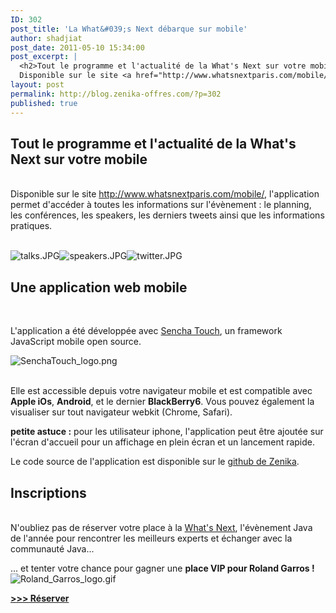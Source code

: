 ```yaml
---
ID: 302
post_title: 'La What&#039;s Next débarque sur mobile'
author: shadjiat
post_date: 2011-05-10 15:34:00
post_excerpt: |
  <h2>Tout le programme et l'actualité de la What's Next sur votre mobile</h2> <p><br />
  Disponible sur le site <a href="http://www.whatsnextparis.com/mobile/">http://www.whatsnextparis.com/mobile/</a>, l'application permet d'accéder à toutes les informations sur l'évènement&nbsp;: le planning, les conférences, les speakers, les derniers tweets ainsi que les informations pratiques.</p>
layout: post
permalink: http://blog.zenika-offres.com/?p=302
published: true
---
```

<h2>Tout le programme et l'actualité de la What's Next sur votre mobile</h2> <p><br />
Disponible sur le site <a href="http://www.whatsnextparis.com/mobile/">http://www.whatsnextparis.com/mobile/</a>, l'application permet d'accéder à toutes les informations sur l'évènement&nbsp;: le planning, les conférences, les speakers, les derniers tweets ainsi que les informations pratiques.</p>
<!--more-->
<p><br />
<img src="/wp-content/uploads/2015/07/.talks_s.jpg" alt="talks.JPG" /><img src="/wp-content/uploads/2015/07/.speakers_s.jpg" alt="speakers.JPG" /><img src="/wp-content/uploads/2015/07/.twitter_s.jpg" alt="twitter.JPG" /> <br /></p> <h2>Une application web mobile</h2> <p><br /></p> <p>L'application a été développée avec <a href="http://www.sencha.com/products/touch/">Sencha Touch</a>, un framework JavaScript mobile open source.</p> <p><img src="/wp-content/uploads/2015/07/.SenchaTouch_logo_sq.jpg" alt="SenchaTouch_logo.png" style="display:block; margin:0 auto;" /> <br /></p> <p>Elle est accessible depuis votre navigateur mobile et est compatible avec <strong>Apple iOs</strong>, <strong>Android</strong>, et le dernier <strong>BlackBerry6</strong>. Vous pouvez également la visualiser sur tout navigateur webkit (Chrome, Safari).</p> <p><strong>petite astuce :</strong> pour les utilisateur iphone, l'application peut être ajoutée sur l'écran d'accueil pour un affichage en plein écran et un lancement rapide.</p> <p>Le code source de l'application est disponible sur le <a href="https://github.com/Zenika/Blogs">github de Zenika</a>.</p> <h2>Inscriptions</h2> <p><br />
N'oubliez pas de réserver votre place à la <a href="http://www.whatsnextparis.com/">What's Next</a>, l'évènement Java de l'année pour rencontrer les meilleurs experts et échanger avec la communauté Java...</p> <p>... et tenter votre chance pour gagner une <strong>place VIP pour Roland Garros !</strong>      <img src="/wp-content/uploads/2015/07/.Roland_Garros_logo_sq.jpg" alt="Roland_Garros_logo.gif" /></p> <p><strong><a href="http://www.regonline.com/register/checkin.aspx?eventid=926310">&gt;&gt;&gt; Réserver</a></strong><br />
<br />
<br />
<br /></p>